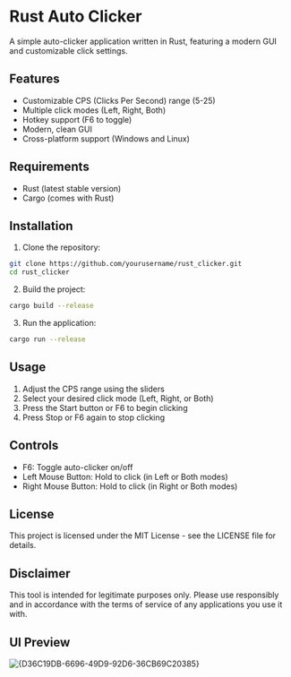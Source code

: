 # Rust Auto Clicker

A simple auto-clicker application written in Rust, featuring a modern GUI and customizable click settings.

## Features

- Customizable CPS (Clicks Per Second) range (5-25)
- Multiple click modes (Left, Right, Both)
- Hotkey support (F6 to toggle)
- Modern, clean GUI
- Cross-platform support (Windows and Linux)

## Requirements

- Rust (latest stable version)
- Cargo (comes with Rust)

## Installation

1. Clone the repository:
```bash
git clone https://github.com/yourusername/rust_clicker.git
cd rust_clicker
```

2. Build the project:
```bash
cargo build --release
```

3. Run the application:
```bash
cargo run --release
```

## Usage

1. Adjust the CPS range using the sliders
2. Select your desired click mode (Left, Right, or Both)
3. Press the Start button or F6 to begin clicking
4. Press Stop or F6 again to stop clicking

## Controls

- F6: Toggle auto-clicker on/off
- Left Mouse Button: Hold to click (in Left or Both modes)
- Right Mouse Button: Hold to click (in Right or Both modes)

## License

This project is licensed under the MIT License - see the LICENSE file for details.

## Disclaimer

This tool is intended for legitimate purposes only. Please use responsibly and in accordance with the terms of service of any applications you use it with. 

## UI Preview

![{D36C19DB-6696-49D9-92D6-36CB69C20385}](https://github.com/user-attachments/assets/f690c895-f760-45b4-9a60-dfec5f5edf90)


